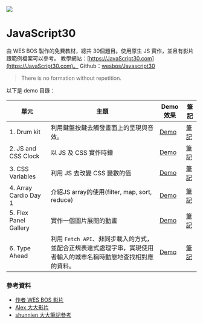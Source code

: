 ﻿![](https://javascript30.com/images/JS3-social-share.png)

# JavaScript30


由 WES BOS 製作的免費教材，總共 30個題目。使用原生 JS 實作，並且有影片跟範例檔案可以參考。
教學網站：[https://JavaScript30.com](https://JavaScript30.com)。
Github：[wesbos/Javascript30](https://github.com/wesbos/JavaScript30)

> There is no formation without repetition.

以下是 demo 目錄：

| 單元                  | 主題                                                                                                             | Demo效果                                                                             | 筆記                                                                                                     |
| --------------------- | ---------------------------------------------------------------------------------------------------------------- | ------------------------------------------------------------------------------------ | -------------------------------------------------------------------------------------------------------- |
| 1. Drum kit           | 利用鍵盤按鍵去觸發畫面上的呈現與音效。                                                                           | [Demo](https://hazelhsieh.github.io/JavaScript30/01%20-%20JavaScript%20Drum%20Kit/)  | [筆記](https://github.com/HazelHsieh/JavaScript30/tree/main/01%20-%20JavaScript%20Drum%20Kit/README.md)  |
| 2. JS and CSS Clock   | 以 JS 及 CSS 實作時鐘                                                                                            | [Demo](https://hazelhsieh.github.io/JavaScript30/02%20-%20JS%20and%20CSS%20Clock/)   | [筆記](https://github.com/HazelHsieh/JavaScript30/blob/main/02%20-%20JS%20and%20CSS%20Clock/README.md)   |
| 3. CSS Variables      | 利用 JS 去改變 CSS 變數的值                                                                                      | [Demo](https://hazelhsieh.github.io/JavaScript30/03%20-%20CSS%20Variables/)          | [筆記](https://github.com/HazelHsieh/JavaScript30/tree/main/03%20-%20CSS%20Variables/README.md)          |
| 4. Array Cardio Day 1 | 介紹JS array的使用(filter, map, sort, reduce)                                                                    | [Demo](https://hazelhsieh.github.io/JavaScript30/04%20-%20Array%20Cardio%20Day%201/) | [筆記](https://github.com/HazelHsieh/JavaScript30/tree/main/04%20-%20Array%20Cardio%20Day%201/README.md) |
| 5. Flex Panel Gallery | 實作一個圖片展開的動畫                                                                                           | [Demo](https://hazelhsieh.github.io/JavaScript30/05%20-%20Flex%20Panel%20Gallery/)   | [筆記](https://github.com/HazelHsieh/JavaScript30/tree/main/05%20-%20Flex%20Panel%20Gallery/README.md)   |
| 6. Type Ahead         | 利用 `Fetch API`、非同步載入的方式，並配合正規表達式處理字串，實現使用者輸入的城市名稱時動態地查找相對應的資料。 | [Demo](https://hazelhsieh.github.io/JavaScript30/06%20-%20Type%20Ahead/)             | [筆記](https://github.com/HazelHsieh/JavaScript30/tree/main/06%20-%20Type%20Ahead/README.md)             |


### 參考資料

- [作者 WES BOS 影片](https://www.youtube.com/playlist?list=PLu8EoSxDXHP6CGK4YVJhL_VWetA865GOH)
- [Alex 大大影片](https://www.youtube.com/playlist?list=PLEfh-m_KG4dYbxVoYDyT_fmXZHnuKg2Fq)
- [shunnien 大大筆記參考](https://shunnien.github.io/JavaScript30day/)